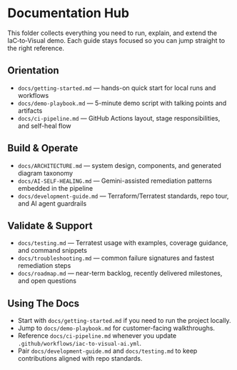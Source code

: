 # Documentation Hub

This folder collects everything you need to run, explain, and extend the IaC‑to‑Visual demo. Each guide stays focused so you can jump straight to the right reference.

## Orientation
- `docs/getting-started.md` — hands-on quick start for local runs and workflows
- `docs/demo-playbook.md` — 5-minute demo script with talking points and artifacts
- `docs/ci-pipeline.md` — GitHub Actions layout, stage responsibilities, and self-heal flow

## Build & Operate
- `docs/ARCHITECTURE.md` — system design, components, and generated diagram taxonomy
- `docs/AI-SELF-HEALING.md` — Gemini-assisted remediation patterns embedded in the pipeline
- `docs/development-guide.md` — Terraform/Terratest standards, repo tour, and AI agent guardrails

## Validate & Support
- `docs/testing.md` — Terratest usage with examples, coverage guidance, and command snippets
- `docs/troubleshooting.md` — common failure signatures and fastest remediation steps
- `docs/roadmap.md` — near-term backlog, recently delivered milestones, and open questions

## Using The Docs
- Start with `docs/getting-started.md` if you need to run the project locally.
- Jump to `docs/demo-playbook.md` for customer-facing walkthroughs.
- Reference `docs/ci-pipeline.md` whenever you update `.github/workflows/iac-to-visual-ai.yml`.
- Pair `docs/development-guide.md` and `docs/testing.md` to keep contributions aligned with repo standards.
